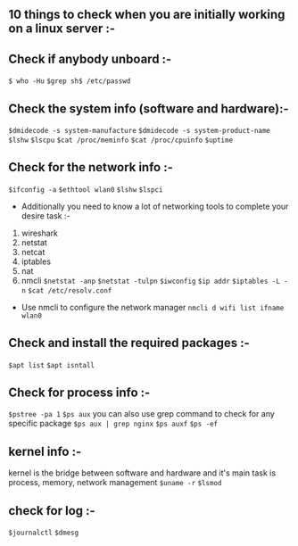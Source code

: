 ## 10 things to check when you are initially working on a linux server :-

## __Check if anybody unboard :-__
```$ who -Hu```
```$grep sh$ /etc/passwd```
## __Check the system info (software and hardware):-__
 ```$dmidecode -s system-manufacture```
```$dmidecode -s system-product-name```
```$lshw```
```$lscpu```
```$cat /proc/meminfo```
```$cat /proc/cpuinfo```
```$uptime```
## __Check for the network info :-__
```$ifconfig -a```
```$ethtool wlan0```
```$lshw```
```$lspci```
* Additionally you need to know a lot of networking tools to complete your desire task :-
1. wireshark
2. netstat
3. netcat
4. iptables
5. nat
6. nmcli
```$netstat -anp```
```$netstat -tulpn```
```$iwconfig```
```$ip addr```
```$iptables -L -n```
```$cat /etc/resolv.conf```
* Use nmcli to configure the network manager
```nmcli d wifi list ifname wlan0```
## __Check and install the required packages :-__
```$apt list```
```$apt isntall```
## __Check for process info :-__
```$pstree -pa 1```
```$ps aux```
you can also use grep command to check for any specific package
```$ps aux | grep nginx```
```$ps auxf```
```$ps -ef```
## __kernel info :-__
kernel is the bridge between software and hardware and it's main task is process, memory, network management 
```$uname -r```
```$lsmod```
## __check for log :-__
```$journalctl```
```$dmesg```



